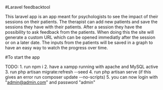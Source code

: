 #Laravel feedbacktool

This laravel app is an app meant for psychologists to see the impact of their sessions on their patients.
The therapist can add new patients and save the sessions they have with their patients.
After a session they have the possibility to ask feedback from the patients. 
When doing this the site will generate a custom URL which can be opened immediatly after the session or on a later date.
The inputs from the patients will be saved in a graph to have an easy way to watch the progress over time.


#To start the app

TODO:   1. run npm i
        2. have a xampp running with apache and MySQL active
        3. run php artisan migrate:refresh --seed
        4. run php artisan serve (if this gives an error run composer update --no-scripts)
        5. you can now login with "admin@admin.com" and password "admin"
